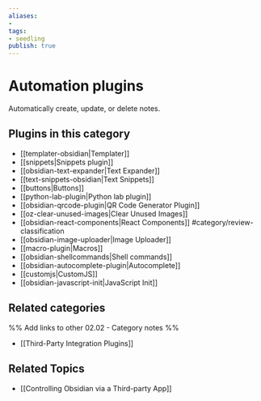 ```yaml
---
aliases:
- 
tags: 
- seedling 
publish: true
---
```



# Automation plugins

Automatically create, update, or delete notes.

## Plugins in this category

- [[templater-obsidian|Templater]]
- [[snippets|Snippets plugin]]
- [[obsidian-text-expander|Text Expander]]
- [[text-snippets-obsidian|Text Snippets]]
- [[buttons|Buttons]]
- [[python-lab-plugin|Python lab plugin]]
- [[obsidian-qrcode-plugin|QR Code Generator Plugin]]
- [[oz-clear-unused-images|Clear Unused Images]]
- [[obsidian-react-components|React Components]] #category/review-classification 
- [[obsidian-image-uploader|Image Uploader]]
- [[macro-plugin|Macros]]
- [[obsidian-shellcommands|Shell commands]]
- [[obsidian-autocomplete-plugin|Autocomplete]]
- [[customjs|CustomJS]]
- [[obsidian-javascript-init|JavaScript Init]]

## Related categories

%% Add links to other 02.02 - Category notes %%

- [[Third-Party Integration Plugins]]

## Related Topics
- [[Controlling Obsidian via a Third-party App]]
